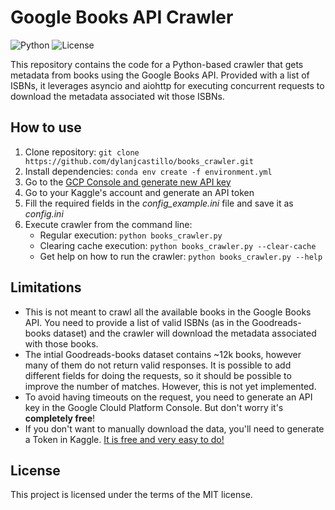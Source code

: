 # Google Books API Crawler
![Python](https://img.shields.io/badge/Python-v3.7.1-brightgreen) ![License](https://img.shields.io/badge/license-MIT-blue)

This repository contains the code for a Python-based crawler that gets metadata from books using the Google Books API. Provided with a list of ISBNs, it leverages asyncio and aiohttp for executing concurrent requests to download the metadata associated wit those ISBNs. 

## How to use

1. Clone repository: ```git clone https://github.com/dylanjcastillo/books_crawler.git```
2. Install dependencies:
```conda env create -f environment.yml```
3. Go to the [GCP Console and generate new API key](https://console.cloud.google.com/apis/credentials)
4. Go to your Kaggle's account and generate an API token
5. Fill the required fields in the *config_example.ini* file and save it as *config.ini*
5. Execute crawler from the command line: 
    - Regular execution: ```python books_crawler.py```
    - Clearing cache execution: ```python books_crawler.py --clear-cache```
    - Get help on how to run the crawler: ```python books_crawler.py --help```

## Limitations

- This is not meant to crawl all the available books in the Google Books API. You need to provide a list of valid ISBNs (as in the Goodreads-books dataset) and the crawler will download the metadata associated with those books.
- The intial Goodreads-books dataset contains ~12k books, however many of them do not return valid responses. It is possible to add different fields for doing the requests, so it should be possible to improve the number of matches. However, this is not yet implemented.
- To avoid having timeouts on the request, you need to generate an API key in the Google Clould Platform Console. But don't worry it's **completely free**!
- If you don't want to manually download the data, you'll need to generate a Token in Kaggle. [It is free and very easy to do!](https://adityashrm21.github.io/Setting-Up-Kaggle/)

## License

This project is licensed under the terms of the MIT license.
